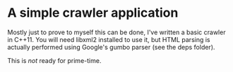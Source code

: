 # A simple crawler application

Mostly just to prove to myself this can be done, I've written a basic
crawler in C++11. You will need libxml2 installed to use it, but HTML
parsing is actually performed using Google's gumbo parser (see the deps
folder).

This is *not* ready for prime-time.
